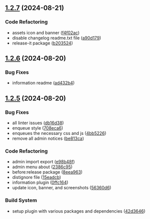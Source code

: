 

## [1.2.7](https://github.com/yukyhendiawan/import-export-menu/compare/1.2.6...1.2.7) (2024-08-21)


### Code Refactoring

* assets icon and banner ([f4f02ac](https://github.com/yukyhendiawan/import-export-menu/commit/f4f02ace19128dc652963cb9df0fa934381b6ff1))
* disable changelog readme.txt file ([a90d179](https://github.com/yukyhendiawan/import-export-menu/commit/a90d1799045ab9e7ffc7220cd211a6689e75348e))
* release-it package ([b203524](https://github.com/yukyhendiawan/import-export-menu/commit/b2035249f6ce024b80eaf73f7b61377ea9c4f9b9))

## [1.2.6](https://github.com/yukyhendiawan/import-export-menu/compare/1.2.5...1.2.6) (2024-08-20)


### Bug Fixes

* information readme ([ad432b4](https://github.com/yukyhendiawan/import-export-menu/commit/ad432b461450e1ce26d5edd78df491cdfb44137f))

## [1.2.5](https://github.com/yukyhendiawan/import-export-menu/compare/1.2.4...1.2.5) (2024-08-20)


### Bug Fixes

* all linter issues ([db16d38](https://github.com/yukyhendiawan/import-export-menu/commit/db16d3888d6ed13a93fe52ffce335d09dfcbb5e0))
* enqueue style ([708eca6](https://github.com/yukyhendiawan/import-export-menu/commit/708eca6c7120ef5bbadfdbbe5478d7096575d284))
* enqueues the necessary css and js ([4bb5226](https://github.com/yukyhendiawan/import-export-menu/commit/4bb522623f771727a0039f958f39af4c62cbc234))
* remove all admin notices ([be813ca](https://github.com/yukyhendiawan/import-export-menu/commit/be813cae75062f6a2e83d2924651751d6cac1354))


### Code Refactoring

* admin import export ([e98b48f](https://github.com/yukyhendiawan/import-export-menu/commit/e98b48fb5de31096331494bcd228f576cbde0a6b))
* admin menu about ([2386c95](https://github.com/yukyhendiawan/import-export-menu/commit/2386c95de3a3e26ed008d0ae099a9cca0114cea3))
* before:release package ([8eea963](https://github.com/yukyhendiawan/import-export-menu/commit/8eea96332a778cd4b7eab3cf71389aa5d40b6a9f))
* distignore file ([15eadcb](https://github.com/yukyhendiawan/import-export-menu/commit/15eadcb5a335ae3babd1918004b6ba854fac565e))
* information plugin ([0ffc164](https://github.com/yukyhendiawan/import-export-menu/commit/0ffc1647ac873de13d8493c9d052558fba7f64b7))
* update icon, banner, and screenshots ([56360d6](https://github.com/yukyhendiawan/import-export-menu/commit/56360d6470615864c1e292617e42dc89865eea40))


### Build System

* setup plugin with various packages and dependencies ([42d3646](https://github.com/yukyhendiawan/import-export-menu/commit/42d3646c5378e26a24ae2466e96013d8aee65ec5))
